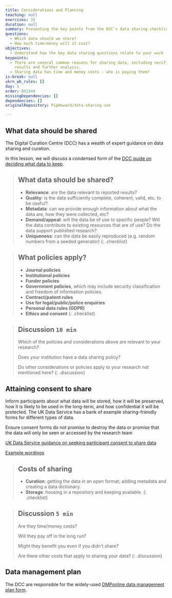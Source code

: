 ```yaml
---
title: Considerations and Planning
teaching: null
exercises: 35
duration: null
summary: Presenting the key points from the DCC's data sharing checklist.
questions:
  - Which data should we share?
  - How much time/money will it cost?
objectives:
  - Understand how the key data sharing questions relate to your work
keypoints:
  - There are several common reasons for sharing data, including verification of
    results and further analysis.
  - Sharing data has time and money costs - who is paying them?
is-break: null
ukrn_wb_rules: []
day: 1
order: 852344
missingDependencies: []
dependencies: []
originalRepository: PipHoward/data-sharing-soe

---
```

## What data should be shared

The Digital Curation Centre (DCC) has a wealth of expert guidance on data sharing and curation. 

In this lesson, we will discuss a condensed form of the [DCC guide on deciding what data to keep](https://www.dcc.ac.uk/guidance/how-guides/five-steps-decide-what-data-keep). 

> ## What data should be shared?
> * **Relevance**: are the data relevant to reported results?
> * **Quality**: is the data sufficiently complete, coherent, valid, etc. to be useful?
> * **Metadata**: can we provide enough information about what the data are, how they were collected, etc?
> * **Demand/appeal**: will the data be of use to specific people? Will the data contribute to existing resources that are of use? Do the data support published research?
> * **Uniqueness**: can the data be easily reproduced (e.g. random numbers from a seeded generator)
{: .checklist}

> ## What policies apply?
> * **Journal policies**
> * **Institutional policies**
> * **Funder policies**
> * **Government policies**, which may include security classification and freedom of information policies.
> * **Contract/patent rules**
> * **Use for legal/public/police enquiries**
> * **Personal data rules (GDPR)**
> * **Ethics and consent**
{: .checklist}

> ## Discussion `10 min`
> Which of the policies and considerations above are relevant to your research?
> 
> Does your institution have a data sharing policy? 
> 
> Do other considerations or policies apply to your research not mentioned here?
{: .discussion}

## Attaining consent to share

Inform participants about what data will be stored, how it will be preserved, how it is likely to be used in the long-term, and how confidential it will be protected. The UK Data Service has a bank of example sharing-friendly forms for different types of data. 

Ensure consent forms do not promise to destroy the data or promise that the data will only be seen or accessed by the research team

[UK Data Service guidance on seeking participant consent to share data](https://www.ukdataservice.ac.uk/manage-data/legal-ethical/consent-data-sharing.aspx)

[Example wordings](https://www.ukdataservice.ac.uk/manage-data/legal-ethical/consent-data-sharing/consent-forms.aspx)

> ## Costs of sharing
> * **Curation**: getting the data in an open format; adding metadata and creating a data dictionary.
> * **Storage**: housing in a repository and keeping available.
{: .checklist}

> ## Discussion `5 min`
> 
> Are they time/money costs? 
> 
> Will they pay off in the long run? 
> 
> Might they benefit you even if you didn't share? 
>
> Are there other costs that apply to sharing your data?
{: .discussion}

## Data management plan

The DCC are responsible for the widely-used [DMPonline data management plan form](https://dmponline.dcc.ac.uk/).